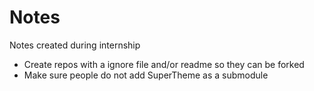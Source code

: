 # Notes
Notes created during internship

- Create repos with a ignore file and/or readme so they can be forked
- Make sure people do not add SuperTheme as a submodule

